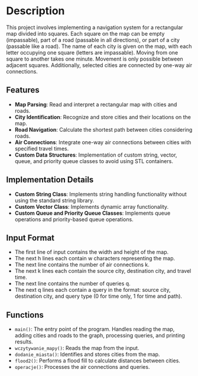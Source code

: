 # Description
This project involves implementing a navigation system for a rectangular map divided into squares. Each square on the map can be empty (impassable), part of a road (passable in all directions), or part of a city (passable like a road). The name of each city is given on the map, with each letter occupying one square (letters are impassable). Moving from one square to another takes one minute. Movement is only possible between adjacent squares. Additionally, selected cities are connected by one-way air connections.

## Features
- **Map Parsing**: Read and interpret a rectangular map with cities and roads.
- **City Identification**: Recognize and store cities and their locations on the map.
- **Road Navigation**: Calculate the shortest path between cities considering roads.
- **Air Connections**: Integrate one-way air connections between cities with specified travel times.
- **Custom Data Structures**: Implementation of custom string, vector, queue, and priority queue classes to avoid using STL containers.

## Implementation Details
- **Custom String Class**: Implements string handling functionality without using the standard string library.
- **Custom Vector Class**: Implements dynamic array functionality.
- **Custom Queue and Priority Queue Classes**: Implements queue operations and priority-based queue operations.

## Input Format
- The first line of input contains the width and height of the map.
- The next h lines each contain w characters representing the map.
- The next line contains the number of air connections k.
- The next k lines each contain the source city, destination city, and travel time.
- The next line contains the number of queries q.
- The next q lines each contain a query in the format: source city, destination city, and query type (0 for time only, 1 for time and path).

## Functions
- `main()`: The entry point of the program. Handles reading the map, adding cities and roads to the graph, processing queries, and printing results.
- `wczytywanie_mapy()`: Reads the map from the input.
- `dodanie_miasta()`: Identifies and stores cities from the map.
- `flood2()`: Performs a flood fill to calculate distances between cities.
- `operacje()`: Processes the air connections and queries.
